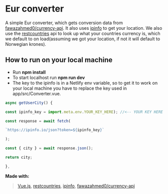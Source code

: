 # Eur converter
A simple Eur converter, which gets conversion data from [fawazahmed0/currency-api](https://github.com/fawazahmed0/currency-api). 
It also uses [ipinfo](https://ipinfo.io/) to get your location.
We also use the [restcountries](https://restcountries.com/) api to look up what your countries currency is, which we default to on load(assuming we got your location, if not it will default to Norwegian krones).


## How to run on your local machine
- Run **npm install**
- To start localhost run **npm run dev**
- The key to the ipinfo is in a Netlify env variable, so to get it to work on your local machine you have to replace the key used in app/src/Converter.vue.
```js
async getUserCity() {

const ipinfo_key = import.meta.env.YOUR_KEY_HERE); //<-- YOUR KEY HERE

const response = await fetch(

`https://ipinfo.io/json?token=${ipinfo_key}`

);

const { city } = await response.json();

return city;

},
```


**Made with:**
> 
> [Vue.js](https://vuejs.org/), [restcountries](https://restcountries.com/), [ipinfo](https://ipinfo.io/), [fawazahmed0/currency-api](https://github.com/fawazahmed0/currency-api)
>
